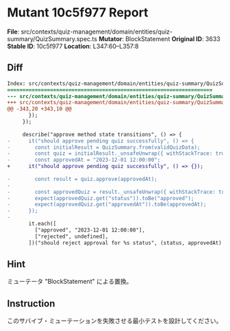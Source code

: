 # Mutant 10c5f977 Report

**File**: src/contexts/quiz-management/domain/entities/quiz-summary/QuizSummary.spec.ts
**Mutator**: BlockStatement
**Original ID**: 3633
**Stable ID**: 10c5f977
**Location**: L347:60–L357:8

## Diff

```diff
Index: src/contexts/quiz-management/domain/entities/quiz-summary/QuizSummary.spec.ts
===================================================================
--- src/contexts/quiz-management/domain/entities/quiz-summary/QuizSummary.spec.ts	original
+++ src/contexts/quiz-management/domain/entities/quiz-summary/QuizSummary.spec.ts	mutated #3633
@@ -343,20 +343,10 @@
       });
     });
 
     describe("approve method state transitions", () => {
-      it("should approve pending quiz successfully", () => {
-        const initialResult = QuizSummary.from(validQuizData);
-        const quiz = initialResult._unsafeUnwrap({ withStackTrace: true });
-        const approvedAt = "2023-12-01 12:00:00";
+      it("should approve pending quiz successfully", () => {});
 
-        const result = quiz.approve(approvedAt);
-
-        const approvedQuiz = result._unsafeUnwrap({ withStackTrace: true });
-        expect(approvedQuiz.get("status")).toBe("approved");
-        expect(approvedQuiz.get("approvedAt")).toBe(approvedAt);
-      });
-
       it.each([
         ["approved", "2023-12-01 12:00:00"],
         ["rejected", undefined],
       ])("should reject approval for %s status", (status, approvedAt) => {
```

## Hint

ミューテータ "BlockStatement" による置換。

## Instruction

このサバイブ・ミューテーションを失敗させる最小テストを設計してください。
